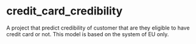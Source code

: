 # credit_card_credibility

A project that predict credibility of customer that are they eligible to have credit card or not.
This model is based on the system of EU only.

